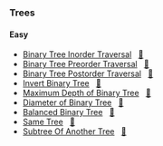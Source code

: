 ### Trees

#### Easy

- [Binary Tree Inorder Traversal](https://leetcode.com/problems/binary-tree-inorder-traversal/description/) &nbsp;&nbsp;[📄](/trees/BinaryTreeInorderTraversal.java)
- [Binary Tree Preorder Traversal](https://leetcode.com/problems/binary-tree-preorder-traversal/description/) &nbsp;&nbsp;[📄](/trees/BinaryTreePreorderTraversal.java)
- [Binary Tree Postorder Traversal](https://leetcode.com/problems/binary-tree-postorder-traversal/description/) &nbsp;&nbsp;[📄](/trees/BinaryTreePostorderTraversal.java)
- [Invert Binary Tree](https://leetcode.com/problems/invert-binary-tree/description/) &nbsp;&nbsp;[📄](/trees/InvertBinaryTree.java)
- [Maximum Depth of Binary Tree](https://leetcode.com/problems/maximum-depth-of-binary-tree/description/) &nbsp;&nbsp;[📄](/trees/MaximumDepthOfBinaryTree.java)
- [Diameter of Binary Tree](https://leetcode.com/problems/diameter-of-binary-tree/description/) &nbsp;&nbsp;[📄](/trees/DiameterOfBinaryTree.java)
- [Balanced Binary Tree](https://leetcode.com/problems/balanced-binary-tree/description/) &nbsp;&nbsp;[📄](/trees/BalancedBinaryTree.java)
- [Same Tree](https://leetcode.com/problems/same-tree/description/) &nbsp;&nbsp;[📄](/trees/SameTree.java)
- [Subtree Of Another Tree](https://leetcode.com/problems/subtree-of-another-tree/description/) &nbsp;&nbsp;[📄](/trees/SubtreeOfAnotherTree.java)